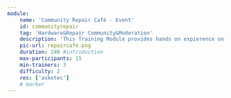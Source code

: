 ```yaml
---
module:
    name: 'Community Repair Café - Event'
    id: communityrepair
    tag: 'Hardware&Repair Community&Moderation'
    description: 'This Training Module provides hands on expierence on how to help your community repair broken devices and exchange knowledge. You will need Experts3'
    pic-url: repaircafe.png
    duration: 240 #introduction
    max-participants: 15
    min-trainers: 3
    difficulty: 2
    res: ['askotec']
    # marker
---  
```

